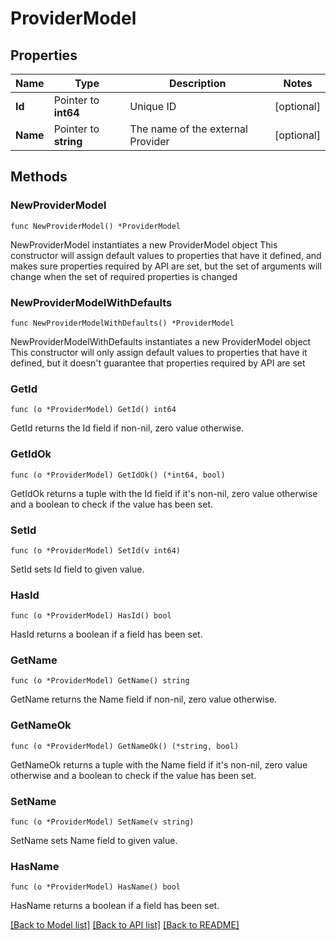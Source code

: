 # ProviderModel

## Properties

Name | Type | Description | Notes
------------ | ------------- | ------------- | -------------
**Id** | Pointer to **int64** | Unique ID | [optional] 
**Name** | Pointer to **string** | The name of the external Provider | [optional] 

## Methods

### NewProviderModel

`func NewProviderModel() *ProviderModel`

NewProviderModel instantiates a new ProviderModel object
This constructor will assign default values to properties that have it defined,
and makes sure properties required by API are set, but the set of arguments
will change when the set of required properties is changed

### NewProviderModelWithDefaults

`func NewProviderModelWithDefaults() *ProviderModel`

NewProviderModelWithDefaults instantiates a new ProviderModel object
This constructor will only assign default values to properties that have it defined,
but it doesn't guarantee that properties required by API are set

### GetId

`func (o *ProviderModel) GetId() int64`

GetId returns the Id field if non-nil, zero value otherwise.

### GetIdOk

`func (o *ProviderModel) GetIdOk() (*int64, bool)`

GetIdOk returns a tuple with the Id field if it's non-nil, zero value otherwise
and a boolean to check if the value has been set.

### SetId

`func (o *ProviderModel) SetId(v int64)`

SetId sets Id field to given value.

### HasId

`func (o *ProviderModel) HasId() bool`

HasId returns a boolean if a field has been set.

### GetName

`func (o *ProviderModel) GetName() string`

GetName returns the Name field if non-nil, zero value otherwise.

### GetNameOk

`func (o *ProviderModel) GetNameOk() (*string, bool)`

GetNameOk returns a tuple with the Name field if it's non-nil, zero value otherwise
and a boolean to check if the value has been set.

### SetName

`func (o *ProviderModel) SetName(v string)`

SetName sets Name field to given value.

### HasName

`func (o *ProviderModel) HasName() bool`

HasName returns a boolean if a field has been set.


[[Back to Model list]](../README.md#documentation-for-models) [[Back to API list]](../README.md#documentation-for-api-endpoints) [[Back to README]](../README.md)


